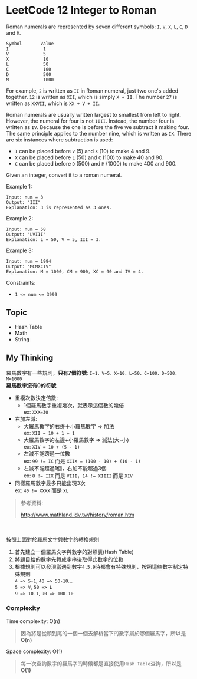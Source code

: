 # LeetCode 12 Integer to Roman
Roman numerals are represented by seven different symbols: `I`, `V`, `X`, `L`, `C`, `D` and `M`.

```
Symbol       Value
I             1
V             5
X             10
L             50
C             100
D             500
M             1000
```

For example, `2` is written as `II` in Roman numeral, just two one's added together. `12` is written as `XII`, which is simply `X + II`. The number `27` is written as `XXVII`, which is `XX + V + II`.

Roman numerals are usually written largest to smallest from left to right. However, the numeral for four is not `IIII`. Instead, the number four is written as `IV`. Because the one is before the five we subtract it making four. The same principle applies to the number nine, which is written as `IX`. There are six instances where subtraction is used:

- `I` can be placed before `V` (5) and `X` (10) to make 4 and 9. 
- `X` can be placed before `L` (50) and `C` (100) to make 40 and 90. 
- `C` can be placed before `D` (500) and `M` (1000) to make 400 and 900.

Given an integer, convert it to a roman numeral.

Example 1:
```
Input: num = 3
Output: "III"
Explanation: 3 is represented as 3 ones.
```

Example 2:
```
Input: num = 58
Output: "LVIII"
Explanation: L = 50, V = 5, III = 3.
```

Example 3:
```
Input: num = 1994
Output: "MCMXCIV"
Explanation: M = 1000, CM = 900, XC = 90 and IV = 4.
```

Constraints:

- `1 <= num <= 3999`

## Topic
- Hash Table
- Math
- String

## My Thinking
羅馬數字有一些規則，**只有7個符號**: `I=1，V=5，X=10，L=50，C=100，D=500，M=1000`<br>**羅馬數字沒有0的符號**
- 重複次數決定倍數: 
  - 1個羅馬數字重複幾次，就表示這個數的幾倍<br>ex: `XXX=30`
- 右加左減:
  - 大羅馬數字的右邊＋小羅馬數字 => 加法<br> ex: `XII = 10 + 1 + 1`
  - 大羅馬數字的左邊+小羅馬數字 => 減法(大-小)<br> ex: `XIV = 10 + (5 - 1)`
  - 左減不能跨過一位數<br> ex: `99 != IC` 而是 `XCIX = (100 - 10) + (10 - 1)`
  - 左減不能超過1個，右加不能超過3個<br> ex: `8 != IIX` 而是 `VIII`，`14 != XIIII` 而是 `XIV`
- 同樣羅馬數字最多只能出現3次<br> ex: `40 != XXXX` 而是 `XL`

> 參考資料:
>
> http://www.mathland.idv.tw/history/roman.htm

<br><br>
按照上面對於羅馬文字與數字的轉換規則

1. 首先建立一個羅馬文字與數字的對照表(Hash Table)
2. 將題目給的數字先轉成字串後取得此數字的位數
3. 根據規則可以發現當遇到數字`4,5,9`時都會有特殊規則，按照這些數字制定特殊規則<br>`4 => 5-1`, `40 => 50-10`...<br>`5 => V`, `50 => L`<br>`9 => 10-1`, `90 => 100-10`

### Complexity
Time complexity: O(n)
> 因為將是從頭到尾的一個一個去解析當下的數字屬於哪個羅馬字，所以是 **O(n)**

Space complexity: O(1)
> 每一次查詢數字的羅馬字的時候都是直接使用`Hash Table`查詢，所以是 **O(1)**